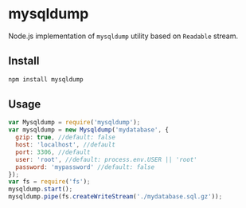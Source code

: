 mysqldump
============

Node.js implementation of `mysqldump` utility based on `Readable` stream.

Install
---------

```sh
npm install mysqldump
```

Usage
-------

```javascript
var Mysqldump = require('mysqldump');
var mysqldump = new Mysqldump('mydatabase', {
  gzip: true, //default: false
  host: 'localhost', //default
  port: 3306, //default
  user: 'root', //default: process.env.USER || 'root'
  password: 'mypassword' //default: false
});
var fs = require('fs');
mysqldump.start();
mysqldump.pipe(fs.createWriteStream('./mydatabase.sql.gz'));
```

